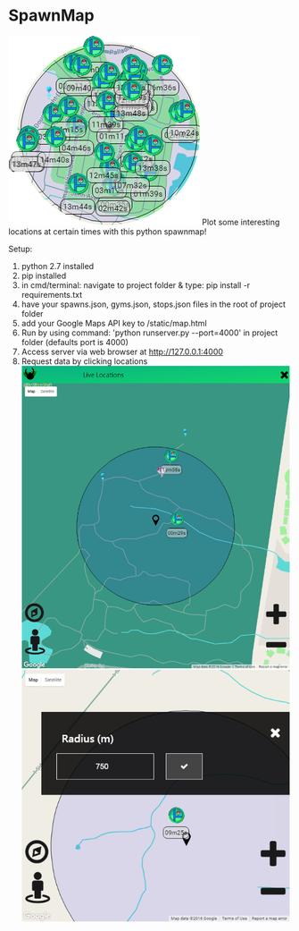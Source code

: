 # SpawnMap
![Visible countdown](https://github.com/cramk/SpawnMap/raw/master/readme/mapcircle.png)
Plot some interesting locations at certain times with this python spawnmap!

Setup:

1) python 2.7 installed
2) pip installed
3) in cmd/terminal: navigate to project folder & type: pip install -r requirements.txt
4) have your spawns.json, gyms.json, stops.json files in the root of project folder
5) add your Google Maps API key to /static/map.html
6) Run by using command: 'python runserver.py --port=4000' in  project folder (defaults port is 4000)
7) Access server via web browser at http://127.0.0.1:4000
8) Request data by clicking locations
![Request data](https://github.com/cramk/SpawnMap/raw/master/readme/mapimg1.PNG)
![Change radius](https://github.com/cramk/SpawnMap/raw/master/readme/maprad1.PNG)

